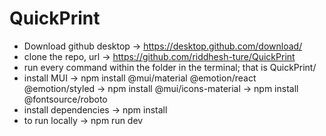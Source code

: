 # QuickPrint

- Download github desktop -> https://desktop.github.com/download/
- clone the repo, url -> https://github.com/riddhesh-ture/QuickPrint
- run every command within the folder in the terminal; that is QuickPrint/
- install MUI -> npm install @mui/material @emotion/react @emotion/styled
              -> npm install @mui/icons-material
              -> npm install @fontsource/roboto
- install dependencies -> npm install
- to run locally -> npm run dev




